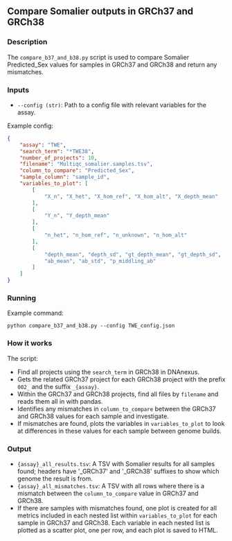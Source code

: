 ## Compare Somalier outputs in GRCh37 and GRCh38

### Description
The `compare_b37_and_b38.py` script is used to compare Somalier Predicted_Sex values for samples in GRCh37 and GRCh38 and return any mismatches.

### Inputs
- `--config (str)`: Path to a config file with relevant variables for the assay.

Example config:
```json
{
    "assay": "TWE",
    "search_term": "*TWE38",
    "number_of_projects": 10,
    "filename": "Multiqc_somalier.samples.tsv",
    "column_to_compare": "Predicted_Sex",
    "sample_column": "sample_id",
    "variables_to_plot": [
        [
            "X_n", "X_het", "X_hom_ref", "X_hom_alt", "X_depth_mean"
        ],
        [
            "Y_n", "Y_depth_mean"
        ],
        [
            "n_het", "n_hom_ref", "n_unknown", "n_hom_alt"
        ],
        [
            "depth_mean", "depth_sd", "gt_depth_mean", "gt_depth_sd",
            "ab_mean", "ab_std", "p_middling_ab"
        ]
    ]
}
```

### Running
Example command:
```
python compare_b37_and_b38.py --config TWE_config.json
```

### How it works
The script:
- Find all projects using the `search_term` in GRCh38 in DNAnexus.
- Gets the related GRCh37 project for each GRCh38 project with the prefix `002_` and the suffix `_{assay}`.
 - Within the GRCh37 and GRCh38 projects, find all files by `filename` and reads them all in with pandas.
- Identifies any mismatches in `column_to_compare` between the GRCh37 and GRCh38 values for each sample and investigate.
- If mismatches are found, plots the variables in `variables_to_plot` to look at differences in these values for each sample between genome builds.

### Output
- `{assay}_all_results.tsv`: A TSV with Somalier results for all samples found; headers have '_GRCh37' and '_GRCh38' suffixes to show which genome the result is from.
- `{assay}_all_mismatches.tsv`: A TSV with all rows where there is a mismatch between the `column_to_compare` value in GRCh37 and GRCh38.
- If there are samples with mismatches found, one plot is created for all metrics included in each nested list within `variables_to_plot` for each sample in GRCh37 and GRCh38. Each variable in each nested list is plotted as a scatter plot, one per row, and each plot is saved to HTML.
